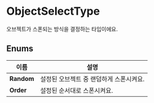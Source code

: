 # **ObjectSelectType**


오브젝트가 스폰되는 방식을 결정하는 타입이에요. 
## **Enums**

 **이름** | **설명** |
 --- | --- |
**Random** |설정된 오브젝트 중 랜덤하게 스폰시켜요. |
**Order** |설정된 순서대로 스폰시켜요. |
